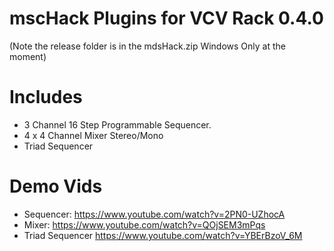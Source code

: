 # mscHack Plugins for VCV Rack 0.4.0

(Note the release folder is in the mdsHack.zip Windows Only at the moment)

# Includes

- 3 Channel 16 Step Programmable Sequencer.
- 4 x 4 Channel Mixer Stereo/Mono
- Triad Sequencer

# Demo Vids
- Sequencer: https://www.youtube.com/watch?v=2PN0-UZhocA
- Mixer: https://www.youtube.com/watch?v=QOjSEM3mPqs
- Triad Sequencer https://www.youtube.com/watch?v=YBErBzoV_6M



